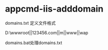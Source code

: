 # appcmd-iis-adddomain

domains.txt 定义文件格式


D:\wwwroot||123456.com||m||www||wap

domains.bat处理domains.txt

